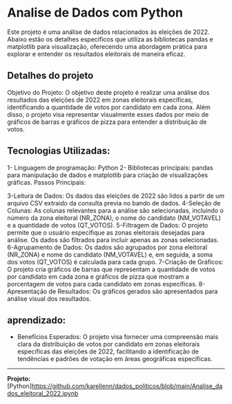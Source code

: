 # Analise de Dados com Python

Este projeto é uma análise de dados relacionados às eleições de 2022. Abaixo estão os detalhes específicos que utiliza as bibliotecas pandas e matplotlib para visualização, oferecendo uma abordagem prática para explorar e entender os resultados eleitorais de maneira eficaz.


## Detalhes do projeto

Objetivo do Projeto: O objetivo deste projeto é realizar uma análise dos resultados das eleições de 2022 em zonas eleitorais específicas, identificando a quantidade de votos por candidato em cada zona. Além disso, o projeto visa representar visualmente esses dados por meio de gráficos de barras e gráficos de pizza para entender a distribuição de votos.



## Tecnologias Utilizadas:

1- Linguagem de programação: Python
2- Bibliotecas principais: pandas para manipulação de dados e matplotlib para criação de visualizações gráficas.
Passos Principais:

3-Leitura de Dados: Os dados das eleições de 2022 são lidos a partir de um arquivo CSV extraido da consulta previa no bando de dados.
4-Seleção de Colunas: As colunas relevantes para a análise são selecionadas, incluindo o número da zona eleitoral (NR_ZONA), o nome do candidato (NM_VOTAVEL) e a quantidade de votos (QT_VOTOS).
5-Filtragem de Dados: O projeto permite que o usuário especifique as zonas eleitorais desejadas para análise. Os dados são filtrados para incluir apenas as zonas selecionadas.
6-Agrupamento de Dados: Os dados são agrupados por zona eleitoral (NR_ZONA) e nome do candidato (NM_VOTAVEL) e, em seguida, a soma dos votos (QT_VOTOS) é calculada para cada grupo.
7-Criação de Gráficos: O projeto cria gráficos de barras que representam a quantidade de votos por candidato em cada zona e gráficos de pizza que mostram a porcentagem de votos para cada candidato em zonas específicas.
8-Apresentação de Resultados: Os gráficos gerados são apresentados para análise visual dos resultados.

## aprendizado:

- Benefícios Esperados: O projeto visa fornecer uma compreensão mais clara da distribuição de votos por candidato em zonas eleitorais específicas das eleições de 2022, facilitando a identificação de tendências e padrões de votação em áreas geográficas específicas.
________________________________________________________________________________________________________________________________________________________
**Projeto:** [Python]https://github.com/karellenn/dados_politicos/blob/main/Analise_dados_eleitoral_2022.ipynb
